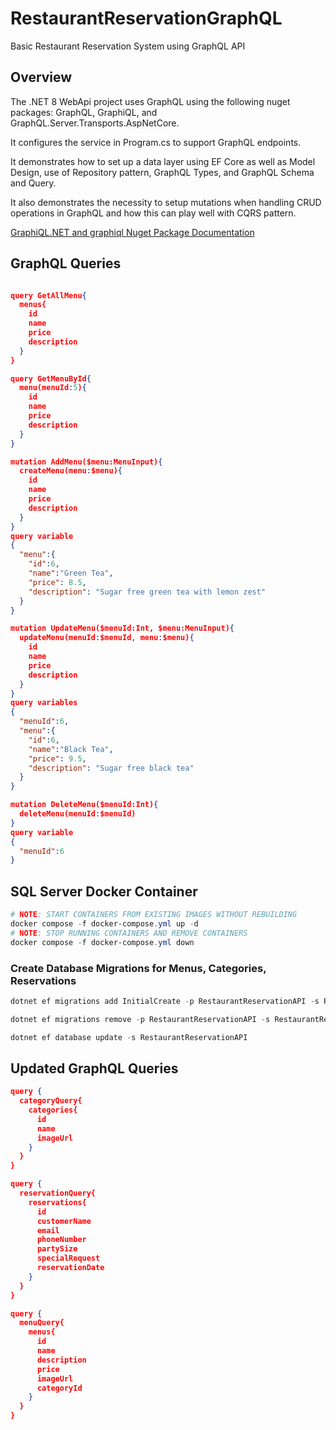 # RestaurantReservationGraphQL

Basic Restaurant Reservation System using GraphQL API

## Overview

The .NET 8 WebApi project uses GraphQL using the following nuget packages: GraphQL, GraphiQL, and GraphQL.Server.Transports.AspNetCore.

It configures the service in Program.cs to support GraphQL endpoints.

It demonstrates how to set up a data layer using EF Core as well as Model Design, use of Repository pattern, GraphQL Types, and GraphQL Schema and Query.

It also demonstrates the necessity to setup mutations when handling CRUD operations in GraphQL and how this can play well with CQRS pattern.

[GraphiQL.NET and graphiql Nuget Package Documentation](https://github.com/JosephWoodward/graphiql-dotnet)

## GraphQL Queries

```json

query GetAllMenu{
  menus{
    id
    name
    price
    description
  }
}

query GetMenuById{
  menu(menuId:5){
    id
    name
    price
    description
  }
}

mutation AddMenu($menu:MenuInput){
  createMenu(menu:$menu){
    id
    name
    price
    description
  }
}
query variable
{
  "menu":{
    "id":6,
    "name":"Green Tea",
    "price": 8.5,
    "description": "Sugar free green tea with lemon zest"
  }
}

mutation UpdateMenu($menuId:Int, $menu:MenuInput){
  updateMenu(menuId:$menuId, menu:$menu){
    id
    name
    price
    description
  }
}
query variables
{
  "menuId":6,
  "menu":{
    "id":6,
    "name":"Black Tea",
    "price": 9.5,
    "description": "Sugar free black tea"
  }
}

mutation DeleteMenu($menuId:Int){
  deleteMenu(menuId:$menuId)
}
query variable
{
  "menuId":6
}
```

## SQL Server Docker Container

```powershell
# NOTE: START CONTAINERS FROM EXISTING IMAGES WITHOUT REBUILDING
docker compose -f docker-compose.yml up -d
# NOTE: STOP RUNNING CONTAINERS AND REMOVE CONTAINERS
docker compose -f docker-compose.yml down
```

### Create Database Migrations for Menus, Categories, Reservations

```powershell
dotnet ef migrations add InitialCreate -p RestaurantReservationAPI -s RestaurantReservationAPI -o Data\Migrations

dotnet ef migrations remove -p RestaurantReservationAPI -s RestaurantReservationAPI

dotnet ef database update -s RestaurantReservationAPI
```

## Updated GraphQL Queries

```json
query {
  categoryQuery{
    categories{
      id
      name
      imageUrl
    }
  }
}

query {
  reservationQuery{
    reservations{
      id
      customerName
      email
      phoneNumber
      partySize
      specialRequest
      reservationDate
    }
  }
}

query {
  menuQuery{
    menus{
      id
      name
      description
      price
      imageUrl
      categoryId
    }
  }
}
```
